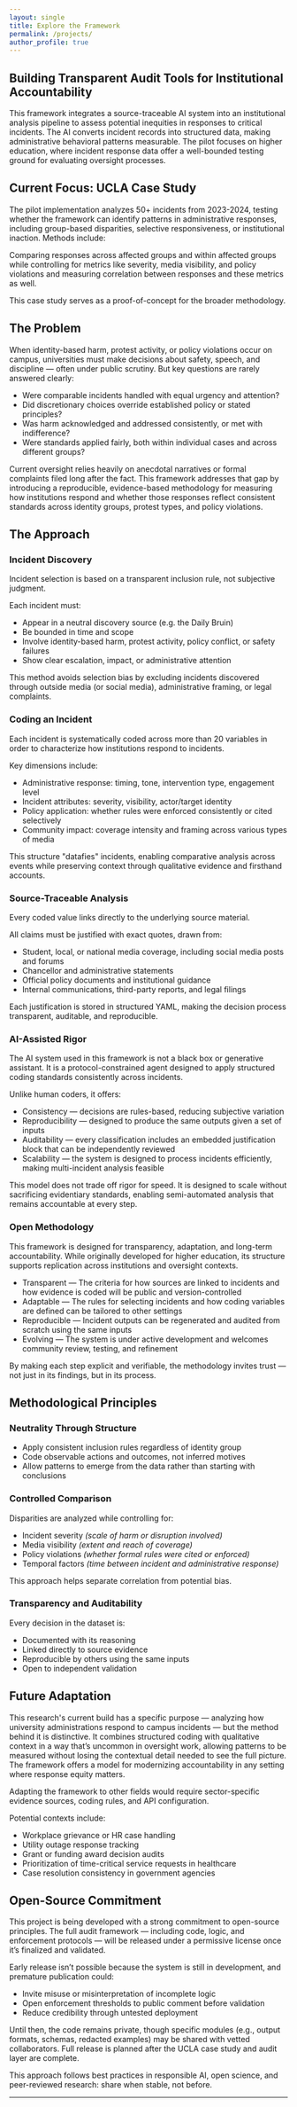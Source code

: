 ```yaml
---
layout: single
title: Explore the Framework
permalink: /projects/
author_profile: true
---
```


## Building Transparent Audit Tools for Institutional Accountability

This framework integrates a source-traceable AI system into an institutional analysis pipeline to assess potential inequities in responses to critical incidents. The AI converts incident records into structured data, making administrative behavioral patterns measurable. The pilot focuses on higher education, where incident response data offer a well-bounded testing ground for evaluating oversight processes.


## Current Focus: UCLA Case Study

The pilot implementation analyzes 50+ incidents from 2023-2024, testing whether the framework can identify patterns in administrative responses, including group-based disparities, selective responsiveness, or institutional inaction. Methods include:

Comparing responses across affected groups and within affected groups while controlling for metrics like severity, media visibility, and policy violations and measuring correlation between responses and these metrics as well.

This case study serves as a proof-of-concept for the broader methodology.

## The Problem


When identity-based harm, protest activity, or policy violations occur on campus, universities must make decisions about safety, speech, and discipline — often under public scrutiny. But key questions are rarely answered clearly:

- Were comparable incidents handled with equal urgency and attention?
- Did discretionary choices override established policy or stated principles?
- Was harm acknowledged and addressed consistently, or met with indifference?
- Were standards applied fairly, both within individual cases and across different groups?

Current oversight relies heavily on anecdotal narratives or formal complaints filed long after the fact. This framework addresses that gap by introducing a reproducible, evidence-based methodology for measuring how institutions respond and whether those responses reflect consistent standards across identity groups, protest types, and policy violations.

## The Approach

### Incident Discovery

Incident selection is based on a transparent inclusion rule, not subjective judgment.

Each incident must:

- Appear in a neutral discovery source (e.g. the Daily Bruin)
- Be bounded in time and scope
- Involve identity-based harm, protest activity, policy conflict, or safety failures
- Show clear escalation, impact, or administrative attention

This method avoids selection bias by excluding incidents discovered through outside media (or social media), administrative framing, or legal complaints.

### Coding an Incident

Each incident is systematically coded across more than 20 variables in order to characterize how institutions respond to incidents. 

Key dimensions include:

- Administrative response: timing, tone, intervention type, engagement level
- Incident attributes: severity, visibility, actor/target identity
- Policy application: whether rules were enforced consistently or cited selectively
- Community impact: coverage intensity and framing across various types of media

This structure "datafies" incidents, enabling comparative analysis across events while preserving context through qualitative evidence and firsthand accounts.

### Source-Traceable Analysis

Every coded value links directly to the underlying source material.

All claims must be justified with exact quotes, drawn from:

- Student, local, or national media coverage, including social media posts and forums  
- Chancellor and administrative statements  
- Official policy documents and institutional guidance  
- Internal communications, third-party reports, and legal filings

Each justification is stored in structured YAML, making the decision process transparent, auditable, and reproducible.

### AI-Assisted Rigor

The AI system used in this framework is not a black box or generative assistant. It is a protocol-constrained agent designed to apply structured coding standards consistently across incidents.

Unlike human coders, it offers:

- Consistency — decisions are rules-based, reducing subjective variation
- Reproducibility — designed to produce the same outputs given a set of inputs
- Auditability — every classification includes an embedded justification block that can be independently reviewed
- Scalability — the system is designed to process incidents efficiently, making multi-incident analysis feasible 

This model does not trade off rigor for speed. It is designed to scale without sacrificing evidentiary standards, enabling semi-automated analysis that remains accountable at every step.

### Open Methodology

This framework is designed for transparency, adaptation, and long-term accountability. While originally developed for higher education, its structure supports replication across institutions and oversight contexts.

- Transparent — The criteria for how sources are linked to incidents and how evidence is coded will be public and version-controlled
- Adaptable — The rules for selecting incidents and how coding variables are defined can be tailored to other settings
- Reproducible — Incident outputs can be regenerated and audited from scratch using the same inputs
- Evolving — The system is under active development and welcomes community review, testing, and refinement

By making each step explicit and verifiable, the methodology invites trust — not just in its findings, but in its process.


## Methodological Principles

### Neutrality Through Structure

- Apply consistent inclusion rules regardless of identity group
- Code observable actions and outcomes, not inferred motives
- Allow patterns to emerge from the data rather than starting with conclusions

### Controlled Comparison

Disparities are analyzed while controlling for:

- Incident severity *(scale of harm or disruption involved)*
- Media visibility *(extent and reach of coverage)*
- Policy violations *(whether formal rules were cited or enforced)*
- Temporal factors *(time between incident and administrative response)*

This approach helps separate correlation from potential bias.

### Transparency and Auditability

Every decision in the dataset is:

- Documented with its reasoning
- Linked directly to source evidence
- Reproducible by others using the same inputs
- Open to independent validation

## Future Adaptation

This research's current build has a specific purpose — analyzing how university administrations respond to campus incidents — but the method behind it is distinctive. It combines structured coding with qualitative context in a way that’s uncommon in oversight work, allowing patterns to be measured without losing the contextual detail needed to see the full picture. The framework offers a model for modernizing accountability in any setting where response equity matters. 

Adapting the framework to other fields would require sector-specific evidence sources, coding rules, and API configuration.

Potential contexts include:

- Workplace grievance or HR case handling
- Utility outage response tracking
- Grant or funding award decision audits
- Prioritization of time-critical service requests in healthcare 
- Case resolution consistency in government agencies

## Open-Source Commitment

This project is being developed with a strong commitment to open-source principles. The full audit framework — including code, logic, and enforcement protocols — will be released under a permissive license once it’s finalized and validated.

Early release isn’t possible because the system is still in development, and premature publication could:

- Invite misuse or misinterpretation of incomplete logic
- Open enforcement thresholds to public comment before validation
- Reduce credibility through untested deployment

Until then, the code remains private, though specific modules (e.g., output formats, schemas, redacted examples) may be shared with vetted collaborators. Full release is planned after the UCLA case study and audit layer are complete.

This approach follows best practices in responsible AI, open science, and peer-reviewed research: share when stable, not before.

---


<!-- 


## [HERO SECTION - usually styled differently]

### Explore the Framework

A deeper technical dive

[Cards/buttons that link OUT to sub-pages]

[View Sample] → links to /research/sample-analysis

[Read Docs] → links to /research/methodology  

[Get Code] → links to GitHub


---

- [Documentation](/projects/documentation/)

- [Project Proposal](/projects/project_proposal)

This is a comment and won't be displayed 

- [Codebook](/projects/codebook/)

- [Incident Coding Protocols](/projects/incident_coding_protocol/)

- [Codebook with Incident Coding Protocols](/projects/codebook_with_coding_protocol/)

- [Codebook with Incident Coding Protocols V2](/projects/codebook_w_coding_proto_v2/)

- [Incident Response Index](/projects/incident_index/)



<footer class="site-footer">
  <p><strong>This is a test footer override.</strong></p>
</footer>

-->




